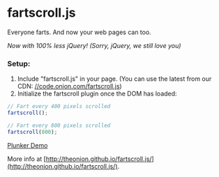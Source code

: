 # fartscroll.js

Everyone farts. And now your web pages can too.

_Now with 100% less jQuery! (Sorry, jQuery, we still love you)_

### Setup:

1. Include "fartscroll.js" in your page. (You can use the latest from our CDN: [//code.onion.com/fartscroll.js](http://code.onion.com/fartscroll.js))
2. Initialize the fartscroll plugin once the DOM has loaded:

```javascript
// Fart every 400 pixels scrolled
fartscroll(); 

// Fart every 800 pixels scrolled
fartscroll(800);
```
[Plunker Demo](http://run.plnkr.co/oYOtcvFOilJNKCOa/)
    
More info at [http://theonion.github.io/fartscroll.js/](http://theonion.github.io/fartscroll.js/).
